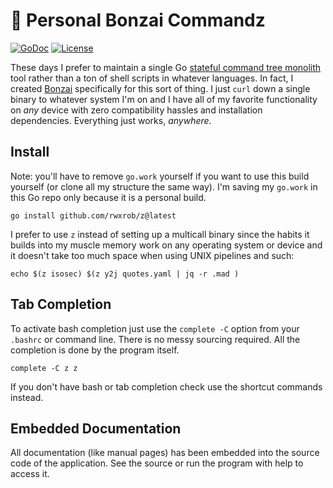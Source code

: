 # 🌳 Personal Bonzai Commandz

[![GoDoc](https://godoc.org/github.com/rwxrob/cmds?status.svg)](https://godoc.org/github.com/rwxrob/z)
[![License](https://img.shields.io/badge/license-Apache2-brightgreen.svg)](LICENSE)

These days I prefer to maintain a single Go [stateful command tree monolith](https://rwxrob.github.io/zet/1729/) tool rather than a ton of shell scripts in whatever languages. In fact, I created [Bonzai](https://github.com/rwxrob/bonzai) specifically for this sort of thing. I just `curl` down a single binary to whatever system I'm on and I have all of my favorite functionality on *any* device with zero compatibility hassles and installation dependencies. Everything just works, *anywhere*.

## Install

Note: you'll have to remove `go.work` yourself if you want to use this
build yourself (or clone all my structure the same way). I'm saving my
`go.work` in this Go repo only because it is a personal build.

```
go install github.com/rwxrob/z@latest
```

I prefer to use `z` instead of setting up a multicall binary since the
habits it builds into my muscle memory work on any operating system or
device and it doesn't take too much space when using UNIX pipelines and
such:

```
echo $(z isosec) $(z y2j quotes.yaml | jq -r .mad )
```

## Tab Completion

To activate bash completion just use the `complete -C` option from your
`.bashrc` or command line. There is no messy sourcing required. All the
completion is done by the program itself.

```
complete -C z z
```

If you don't have bash or tab completion check use the shortcut
commands instead.

## Embedded Documentation

All documentation (like manual pages) has been embedded into the source
code of the application. See the source or run the program with help to
access it.
